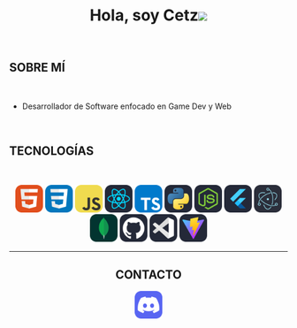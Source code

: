 <h1 align="center"><b>Hola, soy Cetz</b><img src="https://media.giphy.com/media/hvRJCLFzcasrR4ia7z/giphy.gif" width="35"></h1>


<br>

## **SOBRE MÍ**

<br>

- Desarrollador de Software enfocado en Game Dev y Web 


<br>


## **TECNOLOGÍAS**

<br>

<p align="center">
   <img src="https://github.com/tandpfun/skill-icons/raw/main/icons/HTML.svg" width="50" alt="HTML5">
  <img src="https://github.com/tandpfun/skill-icons/raw/main/icons/CSS.svg" width="50" alt="CSS3">
  <img src="https://github.com/tandpfun/skill-icons/raw/main/icons/JavaScript.svg" width="50" alt="JavaScript">
  <img src="https://github.com/tandpfun/skill-icons/raw/main/icons/React-Dark.svg" width="50" alt="React">
  <img src="https://github.com/tandpfun/skill-icons/raw/main/icons/TypeScript.svg" width="50" alt="Ts">
  <img src="https://github.com/tandpfun/skill-icons/raw/main/icons/Python-Dark.svg" width="50" alt="Python">
  <img src="https://github.com/tandpfun/skill-icons/raw/main/icons/NodeJS-Dark.svg" width="50" alt="Node.js">
   <img src="https://github.com/tandpfun/skill-icons/raw/main/icons/Flutter-Dark.svg" width="50" alt="Flutter">
   <img src="https://github.com/tandpfun/skill-icons/raw/main/icons/Electron.svg" width="50" alt="Electron">
  <img src="https://github.com/tandpfun/skill-icons/raw/main/icons/MongoDB.svg" width="50" alt="MongoDB">
   <img src="https://github.com/tandpfun/skill-icons/raw/main/icons/Github-Dark.svg" width="50" alt="GitHub">
  <img src="https://github.com/tandpfun/skill-icons/raw/main/icons/VSCode-Dark.svg" width="50" alt="Visual Studio Code">
  <img src="https://github.com/tandpfun/skill-icons/raw/main/icons/Vite-Dark.svg" width="50" alt="Vite">
  
</p>



-----


<h2 align="center"><b>CONTACTO</b></h2>


<p align="center">
  <a href="https://discord.com/users/1276725603785248781" target="_blank">
    <img src="https://github.com/tandpfun/skill-icons/raw/main/icons/Discord.svg" width="50" alt="Discord">
  </a>
</p>

